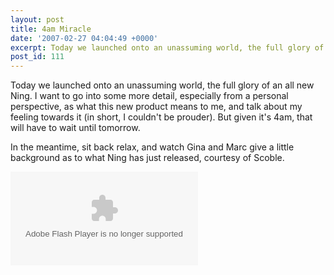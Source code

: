 ```yaml
---
layout: post
title: 4am Miracle
date: '2007-02-27 04:04:49 +0000'
excerpt: Today we launched onto an unassuming world, the full glory of an all new Ning.
post_id: 111
---
```

Today we launched onto an unassuming world, the full glory of an all new Ning. I want to go into some more detail, especially from a personal perspective, as what this new product means to me, and talk about my feeling towards it (in short, I couldn't be prouder). But given it's 4am, that will have to wait until tomorrow.

In the meantime, sit back relax, and watch Gina and Marc give a little background as to what Ning has just released, courtesy of Scoble.

<div class="object podtech">
  <embed type="application/x-shockwave-flash" src="http://podtech.net/player/podtech-player.swf?bc=none" flashvars="content=http://media1.podtech.net/media/2007/02/PID_010361/Podtech_NING_interview.flv&#38;totalTime=2011000&#38;permalink=http://podtech.net/home/2238/social-networking-with-ning-version-20" allowScriptAccess="always"/>
</div>